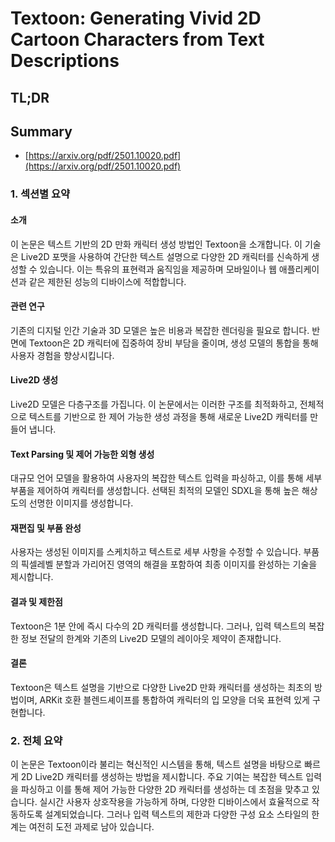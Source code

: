# Textoon: Generating Vivid 2D Cartoon Characters from Text Descriptions
## TL;DR
## Summary
- [https://arxiv.org/pdf/2501.10020.pdf](https://arxiv.org/pdf/2501.10020.pdf)

### 1. 섹션별 요약

#### 소개
이 논문은 텍스트 기반의 2D 만화 캐릭터 생성 방법인 Textoon을 소개합니다. 이 기술은 Live2D 포맷을 사용하여 간단한 텍스트 설명으로 다양한 2D 캐릭터를 신속하게 생성할 수 있습니다. 이는 특유의 표현력과 움직임을 제공하며 모바일이나 웹 애플리케이션과 같은 제한된 성능의 디바이스에 적합합니다.

#### 관련 연구
기존의 디지털 인간 기술과 3D 모델은 높은 비용과 복잡한 렌더링을 필요로 합니다. 반면에 Textoon은 2D 캐릭터에 집중하여 장비 부담을 줄이며, 생성 모델의 통합을 통해 사용자 경험을 향상시킵니다.

#### Live2D 생성
Live2D 모델은 다층구조를 가집니다. 이 논문에서는 이러한 구조를 최적화하고, 전체적으로 텍스트를 기반으로 한 제어 가능한 생성 과정을 통해 새로운 Live2D 캐릭터를 만들어 냅니다.

#### Text Parsing 및 제어 가능한 외형 생성
대규모 언어 모델을 활용하여 사용자의 복잡한 텍스트 입력을 파싱하고, 이를 통해 세부 부품을 제어하여 캐릭터를 생성합니다. 선택된 최적의 모델인 SDXL을 통해 높은 해상도의 선명한 이미지를 생성합니다.

#### 재편집 및 부품 완성
사용자는 생성된 이미지를 스케치하고 텍스트로 세부 사항을 수정할 수 있습니다. 부품의 픽셀레벨 분할과 가리어진 영역의 해결을 포함하여 최종 이미지를 완성하는 기술을 제시합니다.

#### 결과 및 제한점
Textoon은 1분 안에 즉시 다수의 2D 캐릭터를 생성합니다. 그러나, 입력 텍스트의 복잡한 정보 전달의 한계와 기존의 Live2D 모델의 레이아웃 제약이 존재합니다.

#### 결론
Textoon은 텍스트 설명을 기반으로 다양한 Live2D 만화 캐릭터를 생성하는 최초의 방법이며, ARKit 호환 블렌드셰이프를 통합하여 캐릭터의 입 모양을 더욱 표현력 있게 구현합니다.

### 2. 전체 요약
이 논문은 Textoon이라 불리는 혁신적인 시스템을 통해, 텍스트 설명을 바탕으로 빠르게 2D Live2D 캐릭터를 생성하는 방법을 제시합니다. 주요 기여는 복잡한 텍스트 입력을 파싱하고 이를 통해 제어 가능한 다양한 2D 캐릭터를 생성하는 데 초점을 맞추고 있습니다. 실시간 사용자 상호작용을 가능하게 하며, 다양한 디바이스에서 효율적으로 작동하도록 설계되었습니다. 그러나 입력 텍스트의 제한과 다양한 구성 요소 스타일의 한계는 여전히 도전 과제로 남아 있습니다.